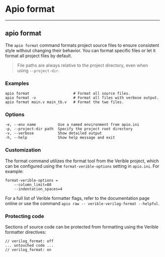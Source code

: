 # Apio format

---

## apio format

The `apio format` command formats project source files to ensure consistent
style without changing their behavior. You can format specific files or let
it format all project files by default.

> File paths are always relative to the project directory, even when using `--project-dir`.

<h3>Examples</h3>

```
apio format                    # Format all source files.
apio format -v                 # Format all files with verbose output.
apio format main.v main_tb.v   # Format the two files.
```

<h3>Options</h3>

```
-e, --env name          Use a named environment from apio.ini
-p, --project-dir path  Specify the project root directory
-v, --verbose           Show detailed output
-h, --help              Show help message and exit
```

<h3>Customization</h3>

The format command utilizes the format tool from the Verible project,
which can be configured using the `format-verible-options` setting in `apio.ini`. For example:

```
format-verible-options =
    --column_limit=80
    --indentation_spaces=4
```

For a full list of Verible formatter flags, refer to the documentation
page online or use the command `apio raw -- verible-verilog-format --helpful`.

<h3>Protecting code</h3>

Sections of source code can be protected from formatting using the Verible formatter directives:

```
// verilog_format: off
... untouched code ...
// verilog_format: on
```
